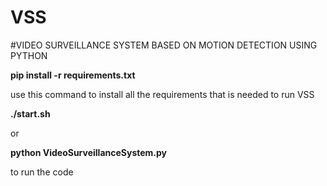 # VSS
#VIDEO SURVEILLANCE SYSTEM BASED ON MOTION DETECTION USING PYTHON

**pip install -r requirements.txt** 

use this command to install all the requirements that is needed to run VSS

**./start.sh**

or

**python VideoSurveillanceSystem.py** 

to run the code
